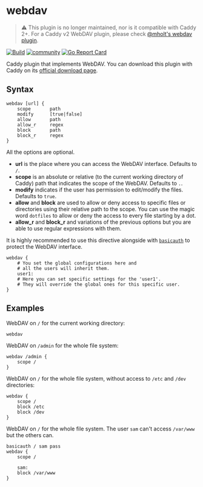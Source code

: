 # webdav

> ⚠️ This plugin is no longer maintained, nor is it compatible with Caddy 2+. For a Caddy v2 WebDAV plugin, please check [@mholt's webdav plugin](https://github.com/mholt/caddy-webdav/).

[![Build](https://img.shields.io/circleci/project/github/hacdias/caddy-webdav/master.svg?style=flat-square)](https://circleci.com/gh/hacdias/caddy-webdav)
[![community](https://img.shields.io/badge/community-forum-ff69b4.svg?style=flat-square)](https://caddy.community)
[![Go Report Card](https://goreportcard.com/badge/github.com/hacdias/caddy-webdav?style=flat-square)](https://goreportcard.com/report/hacdias/caddy-webdav)

Caddy plugin that implements WebDAV. You can download this plugin with Caddy on its [official download page](https://caddyserver.com/download).

## Syntax

```
webdav [url] {
    scope       path
    modify      [true|false]
    allow       path
    allow_r     regex
    block       path
    block_r     regex
}
```

All the options are optional.

+ **url** is the place where you can access the WebDAV interface. Defaults to `/`.
+ **scope** is an absolute or relative (to the current working directory of Caddy) path that indicates the scope of the WebDAV. Defaults to `.`.
+ **modify** indicates if the user has permission to edit/modify the files. Defaults to `true`.
+ **allow** and **block** are used to allow or deny access to specific files or directories using their relative path to the scope. You can use the magic word `dotfiles` to allow or deny the access to every file starting by a dot.
+ **allow_r** and **block_r** and variations of the previous options but you are able to use regular expressions with them.

It is highly recommended to use this directive alongside with [`basicauth`](https://caddyserver.com/docs/basicauth) to protect the WebDAV interface.

```
webdav {
    # You set the global configurations here and
    # all the users will inherit them.
    user1:
    # Here you can set specific settings for the 'user1'.
    # They will override the global ones for this specific user.
}
```

## Examples

WebDAV on `/` for the current working directory:

```
webdav
```

WebDAV on `/admin` for the whole file system:

```
webdav /admin {
    scope /
}
```

WebDAV on `/` for the whole file system, without access to `/etc` and `/dev` directories:

```
webdav {
    scope /
    block /etc
    block /dev
}
```

WebDAV on `/` for the whole file system. The user `sam` can't access `/var/www` but the others can.

```
basicauth / sam pass
webdav {
    scope /
    
    sam:
    block /var/www
}
```
